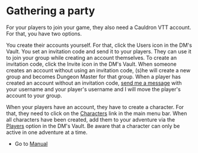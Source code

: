 # Gathering a party

For your players to join your game, they also need a Cauldron VTT account. For that, you have two options.

You create their accounts yourself. For that, click the Users icon in the DM's Vault.
You set an invitation code and send it to your players. They can use it to join your group while creating an account themselves. To create an invitation code, click the Invite icon in the DM's Vault. When someone creates an account without using an invitation code, (s)he will create a new group and becomes Dungeon Master for that group.
When a player has created an account without an invitation code, [send me a message](http://localhost:8090/contact) with your username and your player's username and I will move the player's account to your group.

When your players have an account, they have to create a character. For that, they need to click on the [Characters](http://localhost:8090/character) link in the main menu bar. When all characters have been created, add them to your adventure via the [Players](http://localhost:8090/vault/players) option in the DM's Vault. Be aware that a character can only be active in one adventure at a time.

- Go to [Manual](../README.md)
